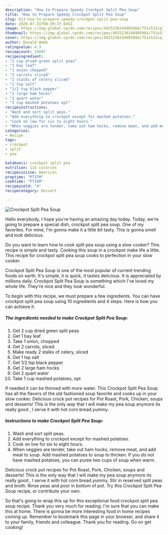 ```yaml
---
description: "How to Prepare Speedy Crockpot Split Pea Soup"
title: "How to Prepare Speedy Crockpot Split Pea Soup"
slug: 613-how-to-prepare-speedy-crockpot-split-pea-soup
date: 2020-07-31T00:39:37.645Z
image: https://img-global.cpcdn.com/recipes/4925236244905984/751x532cq70/crockpot-split-pea-soup-recipe-main-photo.jpg
thumbnail: https://img-global.cpcdn.com/recipes/4925236244905984/751x532cq70/crockpot-split-pea-soup-recipe-main-photo.jpg
cover: https://img-global.cpcdn.com/recipes/4925236244905984/751x532cq70/crockpot-split-pea-soup-recipe-main-photo.jpg
author: Donald Webb
ratingvalue: 4.3
reviewcount: 15697
recipeingredient:
- "2 cup dried green split peas"
- "1 bay leaf"
- "1 onion chopped"
- "2 carrots sliced"
- "2 stalks of celery sliced"
- "1 tsp salt"
- "1/2 tsp black pepper"
- "2 large ham hocks"
- "2 quart water"
- "1 cup mashed potatoes opt"
recipeinstructions:
- "Wash and sort split peas."
- "Add everything to crockpot except for mashed potatoes."
- "Cook on low for six to eight hours."
- "When veggies are tender, take out ham hocks, remove meat, and add meat to soup. Add mashed potatoes to soup to thicken.  If you do not have mashed potatoes, you can puree two cups of soup when warm."
categories:
- Recipe
tags:
- crockpot
- split
- pea

katakunci: crockpot split pea 
nutrition: 114 calories
recipecuisine: American
preptime: "PT37M"
cooktime: "PT35M"
recipeyield: "4"
recipecategory: Dessert

---
```



![Crockpot Split Pea Soup](https://img-global.cpcdn.com/recipes/4925236244905984/751x532cq70/crockpot-split-pea-soup-recipe-main-photo.jpg)

Hello everybody, I hope you're having an amazing day today. Today, we're going to prepare a special dish, crockpot split pea soup. One of my favorites. For mine, I'm gonna make it a little bit tasty. This is gonna smell and look delicious.

Do you want to learn how to cook split pea soup using a slow cooker? This recipe is simple and tasty. Cooking this soup in a crockpot make life a little. This recipe for crockpot split pea soup cooks to perfection in your slow cooker.

Crockpot Split Pea Soup is one of the most popular of current trending foods on earth. It's simple, it is quick, it tastes delicious. It is appreciated by millions daily. Crockpot Split Pea Soup is something which I've loved my whole life. They're nice and they look wonderful.


To begin with this recipe, we must prepare a few ingredients. You can have crockpot split pea soup using 10 ingredients and 4 steps. Here is how you can achieve it.

<!--inarticleads1-->

##### The ingredients needed to make Crockpot Split Pea Soup:

1. Get 2 cup dried green split peas
1. Get 1 bay leaf
1. Take 1 onion, chopped
1. Get 2 carrots, sliced
1. Make ready 2 stalks of celery, sliced
1. Get 1 tsp salt
1. Get 1/2 tsp black pepper
1. Get 2 large ham hocks
1. Get 2 quart water
1. Take 1 cup mashed potatoes, opt


If needed it can be thinned with more water. This Crockpot Split Pea Soup has all the flavors of the old fashioned soup favorite and cooks up in your slow cooker. Delicious crock pot recipes for Pot Roast, Pork, Chicken, soups and desserts! This is the only way that I will make my pea soup anymore its really good , I serve it with hot corn bread.yummy. 

<!--inarticleads2-->

##### Instructions to make Crockpot Split Pea Soup:

1. Wash and sort split peas.
1. Add everything to crockpot except for mashed potatoes.
1. Cook on low for six to eight hours.
1. When veggies are tender, take out ham hocks, remove meat, and add meat to soup. Add mashed potatoes to soup to thicken.  If you do not have mashed potatoes, you can puree two cups of soup when warm.


Delicious crock pot recipes for Pot Roast, Pork, Chicken, soups and desserts! This is the only way that I will make my pea soup anymore its really good , I serve it with hot corn bread.yummy. Stir in reserved split peas and broth. Rinse peas and poor in bottom of pot. Try this Crockpot Split Pea Soup recipe, or contribute your own. 

So that's going to wrap this up for this exceptional food crockpot split pea soup recipe. Thank you very much for reading. I'm sure that you can make this at home. There is gonna be more interesting food in home recipes coming up. Remember to bookmark this page in your browser, and share it to your family, friends and colleague. Thank you for reading. Go on get cooking!
